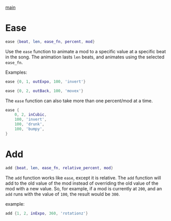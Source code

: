 [main](..)
# Ease
```lua
ease {beat, len, ease_fn, percent, mod}
```
Use the `ease` function to animate a mod to a specific value at a specific beat in the song.
The animation lasts `len` beats, and animates using the selected `ease_fn`.

Examples:
```lua
ease {0, 1, outExpo, 100, 'invert'}
```
```lua
ease {0, 2, outBack, 100, 'movex'}
```

The `ease` function can also take more than one percent/mod at a time.
```lua
ease {
	0, 2, inCubic,
	100, 'invert',
	100, 'drunk',
	100, 'bumpy',
}
```
# Add
```lua
add {beat, len, ease_fn, relative_percent, mod}
```
The `add` function works like `ease`, except it is relative. The `add` function will add to the old value of the mod instead of overriding the old value of the mod with a new value. So, for example, if a mod is currently at `200`, and an `add` runs with the value of `100`, the result would be `300`.

example:
```lua
add {1, 2, inExpo, 360, 'rotationz'}
```
